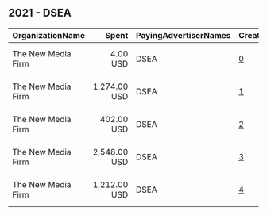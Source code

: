 ## 2021 - DSEA 
|OrganizationName|Spent|PayingAdvertiserNames|CreativeUrls|Impressions|Genders|AgeBrackets|CountryCodes|BillingAddresses|CandidateBallotInformation|
|:---|---:|:---|:---|---:|:---|:---|:---|:---|:---|
|The New Media Firm|4.00 USD|DSEA|[0](https://www.snap.com/political-ads/asset/5d15c7db0ceb001d1b3f811bc1ba4d40266a35b7daeb8e0cf313d07779fa75b1?mediaType=mp4)|657||18+|united states|"1730 Rhode Island Ave, NW Ste 213,Washington,20036,US"|DSEA Advocacy Fund for Children and Public Schools|
|The New Media Firm|1,274.00 USD|DSEA|[1](https://www.snap.com/political-ads/asset/edaf56882284d335e6a2dfb0001500305d82038fe472f1c1daeffdf493e2ecff?mediaType=mp4)|145,145||18+|united states|"1730 Rhode Island Ave, NW Ste 213,Washington,20036,US"|DSEA Advocacy Fund for Children and Public Schools|
|The New Media Firm|402.00 USD|DSEA|[2](https://www.snap.com/political-ads/asset/81deef6a90b436fab198d70cb97d4dcfafc7a545ea3a51839f04d5209599cbad?mediaType=mp4)|48,739||18+|united states|"1730 Rhode Island Ave, NW Ste 213,Washington,20036,US"|DSEA Advocacy Fund for Children and Public Schools|
|The New Media Firm|2,548.00 USD|DSEA|[3](https://www.snap.com/political-ads/asset/edaf56882284d335e6a2dfb0001500305d82038fe472f1c1daeffdf493e2ecff?mediaType=mp4)|313,592||18+|united states|"1730 Rhode Island Ave, NW Ste 213,Washington,20036,US"|DSEA Advocacy Fund for Children and Public Schools|
|The New Media Firm|1,212.00 USD|DSEA|[4](https://www.snap.com/political-ads/asset/d32cc50f7fd162a220dfa5562d146c76e6cefcc1475ba6a59071151ba3d356e0?mediaType=mp4)|146,191||18+|united states|"1730 Rhode Island Ave, NW Ste 213,Washington,20036,US"|DSEA Advocacy Fund for Children and Public Schools|
